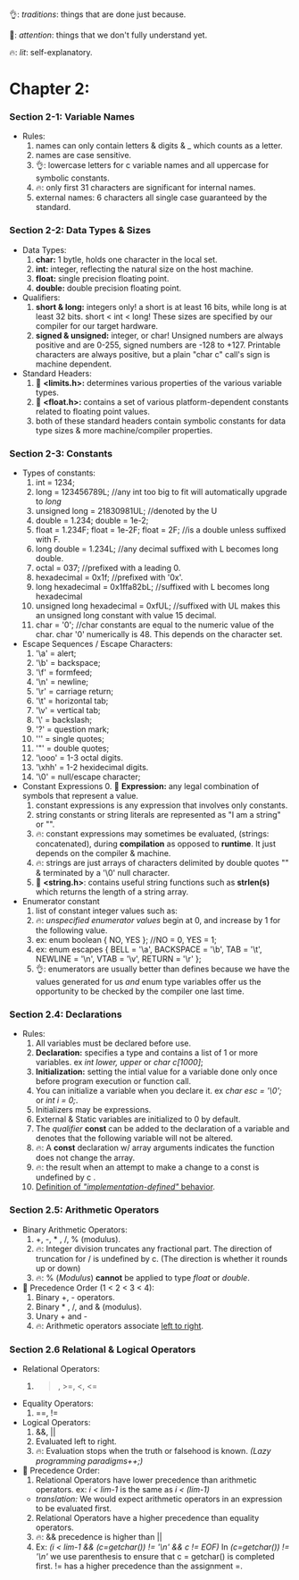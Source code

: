 👌: *traditions*: things that are done just because.

👀: *attention*: things that we don't fully understand yet.

🔥: *lit*: self-explanatory.

# Chapter 2:

### Section 2-1: Variable Names
* Rules:
  1. names can only contain letters & digits & _ which counts as a letter.
  2. names are case sensitive.
  3. 👌: lowercase letters for c variable names and all uppercase for symbolic constants.
  4. 🔥: only first 31 characters are significant for internal names.
  5. external names: 6 characters all single case guaranteed by the standard.
### Section 2-2: Data Types & Sizes
* Data Types:
  1. __char:__ 1 bytle, holds one character in the local set.
  2. __int:__ integer, reflecting the natural size on the host machine.
  3. __float:__ single precision floating point.
  4. __double:__ double precision floating point.
* Qualifiers:
  1. __short & long:__ integers only! a short is at least 16 bits, while long is at least 32 bits. short < int < long! These sizes are specified by our compiler for our target hardware.
  2. __signed & unsigned:__ integer, or char! Unsigned numbers are always positive and are 0-255, signed numbers are -128  to +127. Printable characters are always positive, but a plain "char c" call's sign is machine dependent.
* Standard Headers:
  1. 👀 __<limits.h>:__ determines various properties of the various variable types.
  2. 👀 __<float.h>:__ contains a set of various platform-dependent constants related to floating point values.
  3. both of these standard headers contain symbolic constants for data type sizes & more machine/compiler properties.
### Section 2-3: Constants
* Types of constants:
  1. int = 1234;
  2. long = 123456789L; //any int too big to fit will automatically upgrade to *long*
  3. unsigned long = 21830981UL; //denoted by the U
  4. double = 1.234; double = 1e-2;
  5. float = 1.234F; float = 1e-2F; float = 2F; //is a double unless suffixed with F.
  6. long double = 1.234L; //any decimal suffixed with L becomes long double.
  7. octal = 037; //prefixed with a leading 0.
  8. hexadecimal = 0x1f; //prefixed with '0x'.
  9. long hexadecimal = 0x1ffa82bL; //suffixed with L becomes long hexadecimal
  10. unsigned long hexadecimal = 0xfUL; //suffixed with UL makes this an unsigned long constant with value 15 decimal.
  11. char = '0'; //char constants are equal to the numeric value of the char. char '0' numerically is 48. This depends on the character set.
* Escape Sequences / Escape Characters:
  1. '\a' = alert;
  2. '\b' = backspace;
  3. '\f' = formfeed;
  4. '\n' = newline;
  5. '\r' = carriage return;
  6. '\t' = horizontal tab;
  7. '\v' = vertical tab;
  8. '\\' = backslash;
  9. '\?' = question mark;
  10. '\'' = single quotes;
  11. '\"' = double quotes;
  12. '\ooo' = 1-3 octal digits.
  13. '\xhh' = 1-2 hexidecimal digits.
  14. '\0' = null/escape character;
* Constant Expressions
  0. 👀 __Expression:__ any legal combination of symbols that represent a value.
  1. constant expressions is any expression that involves only constants.
  2. string constants or string literals are represented as "I am a string" or "". 
  3. 🔥: constant expressions may sometimes be evaluated, (strings: concatenated), during __compilation__ as opposed to __runtime__. It just depends on the compiler & machine.
  4. 🔥: strings are just arrays of characters delimited by double quotes "" & terminated by a '\0' null character.
  5. 👀 __<string.h>__: contains useful string functions such as __strlen(s)__ which returns the length of a string array.
* Enumerator constant
  1. list of constant integer values such as:
  2. 🔥: *unspecified enumerator values* begin at 0, and increase by 1 for the following value.
  3. ex: enum boolean { NO, YES }; //NO = 0, YES = 1; 
  4. ex: enum escapes { BELL = '\a', BACKSPACE = '\b', TAB = '\t', NEWLINE = '\n', VTAB = '\v', RETURN = '\r' }; 
  5. 👌: enumerators are usually better than defines because we have the values generated for us *and* enum type variables offer us the opportunity to be checked by the compiler one last time.
### Section 2.4: Declarations
* Rules:
  1. All variables must be declared before use.
  2. __Declaration:__ specifies a type and contains a list of 1 or more variables. ex *int lower, upper* or *char c[1000]*;
  3. __Initialization:__ setting the intial value for a variable done only once before program execution or function call.
  4. You can initialize a variable when you declare it. ex *char esc = '\0';* or *int i = 0;*.
  5. Initializers may be expressions.
  6. External & Static variables are initialized to 0 by default.
  7. The *qualifier* __const__ can be added to the declaration of a variable and denotes that the following variable will not be altered.
  8. 🔥: A __const__ declaration w/ array arguments indicates the function does not change the array. 
  9. 🔥: the result when an attempt to make a change to a const is undefined by c .
  10. [Definition of *"implementation-defined"* behavior](https://stackoverflow.com/questions/2397984/undefined-unspecified-and-implementation-defined-behavior).
### Section 2.5: Arithmetic Operators
* Binary Arithmetic Operators:
  1. +, -, * , /, % (modulus).
  2. 🔥: Integer division truncates any fractional part. The direction of truncation for / is undefined by c. (The direction is whether it rounds up or down) 
  3. 🔥: % (*Modulus*) __cannot__ be applied to type *float* or *double*.
* 👀 Precedence Order (1 < 2 < 3 < 4):
  1. Binary +, - operators.
  2. Binary * , /, and & (modulus).
  3. Unary + and -
  4. 🔥: Arithmetic operators associate [left to right](https://stackoverflow.com/questions/25589257/what-does-left-to-right-associativity-mean). 
### Section 2.6 Relational & Logical Operators
* Relational Operators:
  1. >, >=, <, <=
* Equality Operators:
  1. ==, !=
* Logical Operators:
  1. &&, ||
  2. Evaluated left to right.
  3. 🔥: Evaluation stops when the truth or falsehood is known. *(Lazy programming paradigms++;)*
* 👀 Precedence Order:
  1. Relational Operators have lower precedence than arithmetic operators. ex: *i < lim-1* is the same as *i < (lim-1)*
    * *translation:* We would expect arithmetic operators in an expression to be evaluated first.
  2. Relational Operators have a higher precedence than equality operators.
  3. 🔥: && precedence is higher than ||
  4. Ex: *(i < lim-1 && (c=getchar()) != '\n' && c != EOF)* In *(c=getchar()) != '\n'* we use parenthesis to ensure that c = getchar() is completed first. != has a higher precedence than the assignment =.

  

